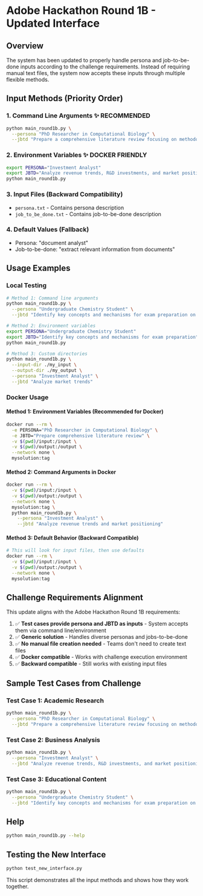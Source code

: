 # Adobe Hackathon Round 1B - Updated Interface

## Overview

The system has been updated to properly handle persona and job-to-be-done inputs according to the challenge requirements. Instead of requiring manual text files, the system now accepts these inputs through multiple flexible methods.

## Input Methods (Priority Order)

### 1. Command Line Arguments ✨ **RECOMMENDED**
```bash
python main_round1b.py \
  --persona "PhD Researcher in Computational Biology" \
  --jbtd "Prepare a comprehensive literature review focusing on methodologies, datasets, and performance benchmarks"
```

### 2. Environment Variables ✨ **DOCKER FRIENDLY**
```bash
export PERSONA="Investment Analyst"
export JBTD="Analyze revenue trends, R&D investments, and market positioning strategies"
python main_round1b.py
```

### 3. Input Files (Backward Compatibility)
- `persona.txt` - Contains persona description
- `job_to_be_done.txt` - Contains job-to-be-done description

### 4. Default Values (Fallback)
- Persona: "document analyst"
- Job-to-be-done: "extract relevant information from documents"

## Usage Examples

### Local Testing
```bash
# Method 1: Command line arguments
python main_round1b.py \
  --persona "Undergraduate Chemistry Student" \
  --jbtd "Identify key concepts and mechanisms for exam preparation on reaction kinetics"

# Method 2: Environment variables
export PERSONA="Undergraduate Chemistry Student"
export JBTD="Identify key concepts and mechanisms for exam preparation"
python main_round1b.py

# Method 3: Custom directories
python main_round1b.py \
  --input-dir ./my_input \
  --output-dir ./my_output \
  --persona "Investment Analyst" \
  --jbtd "Analyze market trends"
```

### Docker Usage

#### Method 1: Environment Variables (Recommended for Docker)
```bash
docker run --rm \
  -e PERSONA="PhD Researcher in Computational Biology" \
  -e JBTD="Prepare comprehensive literature review" \
  -v $(pwd)/input:/input \
  -v $(pwd)/output:/output \
  --network none \
  mysolution:tag
```

#### Method 2: Command Arguments in Docker
```bash
docker run --rm \
  -v $(pwd)/input:/input \
  -v $(pwd)/output:/output \
  --network none \
  mysolution:tag \
  python main_round1b.py \
    --persona "Investment Analyst" \
    --jbtd "Analyze revenue trends and market positioning"
```

#### Method 3: Default Behavior (Backward Compatible)
```bash
# This will look for input files, then use defaults
docker run --rm \
  -v $(pwd)/input:/input \
  -v $(pwd)/output:/output \
  --network none \
  mysolution:tag
```

## Challenge Requirements Alignment

This update aligns with the Adobe Hackathon Round 1B requirements:

1. ✅ **Test cases provide persona and JBTD as inputs** - System accepts them via command line/environment
2. ✅ **Generic solution** - Handles diverse personas and jobs-to-be-done
3. ✅ **No manual file creation needed** - Teams don't need to create text files
4. ✅ **Docker compatible** - Works with challenge execution environment
5. ✅ **Backward compatible** - Still works with existing input files

## Sample Test Cases from Challenge

### Test Case 1: Academic Research
```bash
python main_round1b.py \
  --persona "PhD Researcher in Computational Biology" \
  --jbtd "Prepare a comprehensive literature review focusing on methodologies, datasets, and performance benchmarks"
```

### Test Case 2: Business Analysis  
```bash
python main_round1b.py \
  --persona "Investment Analyst" \
  --jbtd "Analyze revenue trends, R&D investments, and market positioning strategies"
```

### Test Case 3: Educational Content
```bash
python main_round1b.py \
  --persona "Undergraduate Chemistry Student" \
  --jbtd "Identify key concepts and mechanisms for exam preparation on reaction kinetics"
```

## Help
```bash
python main_round1b.py --help
```

## Testing the New Interface
```bash
python test_new_interface.py
```

This script demonstrates all the input methods and shows how they work together.
